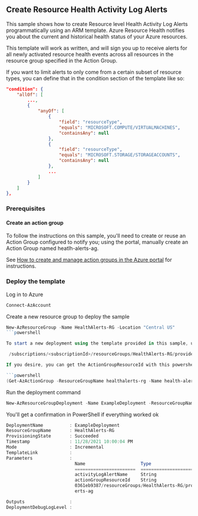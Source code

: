 ## Create Resource Health Activity Log Alerts

This sample shows how to create Resource level Health Activity Log Alerts programmatically using an ARM template. Azure Resource Health 
notifies you about the current and historical health status of your Azure resources.

This template will work as written, and will sign you up to receive alerts for all newly activated resource health events across all resources 
in the resource group specified in the Action Group.

If you want to limit alerts to only come from a certain subset of resource types, you can define that in the condition section of the template 
like so:

```json
"condition": {
    "allOf": [
        ...,
        {
            "anyOf": [
                {
                    "field": "resourceType",
                    "equals": "MICROSOFT.COMPUTE/VIRTUALMACHINES",
                    "containsAny": null
                },
                {
                    "field": "resourceType",
                    "equals": "MICROSOFT.STORAGE/STORAGEACCOUNTS",
                    "containsAny": null
                },
                ...
            ]
        }
    ]
},
```

### Prerequisites

#### Create an action group

To follow the instructions on this sample, you'll need to create or reuse an Action Group configured to notify you; using the portal, manually create an Action Group named heatlh-alerts-ag.

See [How to create and manage action groups in the Azure portal](https://docs.microsoft.com/azure/azure-monitor/platform/action-groups) for instructions.


### Deploy the template

Log in to Azure

```powershell
Connect-AzAccount
```

Create a new resource group to deploy the sample

```powershell
New-AzResourceGroup -Name HealthAlerts-RG -Location "Central US"
```powershell

To start a new deployment using the template provided in this sample, use the PowerShell command below; you will also be prompted for the ActionGroupResourceId, which is composed this way (replace the _subscriptionId_ placeholder with your subscription ID):

 /subscriptions/<subscriptionId>/resourceGroups/HealthAlerts-RG/providers/microsoft.insights/actionGroups/heatlh-alerts-ag

If you desire, you can get the ActionGroupResourceId with this powershell command (asuming the name of the action group created is "health-alerts-ag")

```powershell
(Get-AzActionGroup -ResourceGroupName healthalerts-rg -Name health-alerts-ag).Id
```

Run the deployment command

```powershell
New-AzResourceGroupDeployment -Name ExampleDeployment -ResourceGroupName HealthAlerts-RG -TemplateFile resourcehealth.json
```

You'll get a confirmation in PowerShell if everything worked ok

```powershell
DeploymentName          : ExampleDeployment
ResourceGroupName       : HealthAlerts-RG
ProvisioningState       : Succeeded
Timestamp               : 11/28/2021 10:00:04 PM
Mode                    : Incremental
TemplateLink            :
Parameters              :
                          Name                     Type                       Value
                          =======================  =========================  ==========
                          activityLogAlertName     String                     activityLog-alert-1
                          actionGroupResourceId    String                     /subscriptions/a012a8b0-522a-4f59-81b6-aa
                          0361eb9387/resourceGroups/HealthAlerts-RG/providers/microsoft.insights/actionGroups/health-al
                          erts-ag

Outputs                 :
DeploymentDebugLogLevel :
```